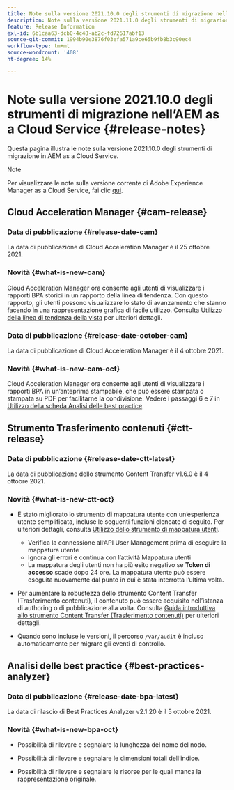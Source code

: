 ```yaml
---
title: Note sulla versione 2021.10.0 degli strumenti di migrazione nell’AEM as a Cloud Service
description: Note sulla versione 2021.11.0 degli strumenti di migrazione in AEM as a Cloud Service
feature: Release Information
exl-id: 6b1caa63-dcb0-4c48-ab2c-fd72617abf13
source-git-commit: 1994b90e3876f03efa571a9ce65b9fb8b3c90ec4
workflow-type: tm+mt
source-wordcount: '408'
ht-degree: 14%

---
```


# Note sulla versione 2021.10.0 degli strumenti di migrazione nell’AEM as a Cloud Service {#release-notes}

Questa pagina illustra le note sulla versione 2021.10.0 degli strumenti di migrazione in AEM as a Cloud Service.

>[!NOTE]
>Per visualizzare le note sulla versione corrente di Adobe Experience Manager as a Cloud Service, fai clic [qui](https://experienceleague.adobe.com/docs/experience-manager-cloud-service/content/release-notes/release-notes/release-notes-current.html?lang=it).

## Cloud Acceleration Manager {#cam-release}

### Data di pubblicazione {#release-date-cam}

La data di pubblicazione di Cloud Acceleration Manager è il 25 ottobre 2021.

### Novità {#what-is-new-cam}

Cloud Acceleration Manager ora consente agli utenti di visualizzare i rapporti BPA storici in un rapporto della linea di tendenza. Con questo rapporto, gli utenti possono visualizzare lo stato di avanzamento che stanno facendo in una rappresentazione grafica di facile utilizzo. Consulta [Utilizzo della linea di tendenza della vista](https://experienceleague.adobe.com/docs/experience-manager-cloud-service/content/migration-journey/cloud-acceleration-manager/using-cam/cam-readiness-phase.html?lang=en#trendline-view-cam) per ulteriori dettagli.

### Data di pubblicazione {#release-date-october-cam}

La data di pubblicazione di Cloud Acceleration Manager è il 4 ottobre 2021.

### Novità {#what-is-new-cam-oct}

Cloud Acceleration Manager ora consente agli utenti di visualizzare i rapporti BPA in un’anteprima stampabile, che può essere stampata o stampata su PDF per facilitarne la condivisione. Vedere i passaggi 6 e 7 in [Utilizzo della scheda Analisi delle best practice](https://experienceleague.adobe.com/docs/experience-manager-cloud-service/content/migration-journey/cloud-acceleration-manager/using-cam/cam-readiness-phase.html?lang=en#best-practices-analysis).


## Strumento Trasferimento contenuti {#ctt-release}

### Data di pubblicazione {#release-date-ctt-latest}

La data di pubblicazione dello strumento Content Transfer v1.6.0 è il 4 ottobre 2021.

### Novità {#what-is-new-ctt-oct}

* È stato migliorato lo strumento di mappatura utente con un’esperienza utente semplificata, incluse le seguenti funzioni elencate di seguito. Per ulteriori dettagli, consulta [Utilizzo dello strumento di mappatura utenti](https://experienceleague.adobe.com/docs/experience-manager-cloud-service/content/migration-journey/cloud-migration/content-transfer-tool/legacy-user-mapping-tool/using-user-mapping-tool-legacy.html?lang=en).
   * Verifica la connessione all’API User Management prima di eseguire la mappatura utente
   * Ignora gli errori e continua con l’attività Mappatura utenti
   * La mappatura degli utenti non ha più esito negativo se **Token di accesso** scade dopo 24 ore. La mappatura utente può essere eseguita nuovamente dal punto in cui è stata interrotta l’ultima volta.

* Per aumentare la robustezza dello strumento Content Transfer (Trasferimento contenuti), il contenuto può essere acquisito nell’istanza di authoring o di pubblicazione alla volta. Consulta [Guida introduttiva allo strumento Content Transfer (Trasferimento contenuti)](https://experienceleague.adobe.com/docs/experience-manager-cloud-service/content/migration-journey/cloud-migration/content-transfer-tool/getting-started-content-transfer-tool.html?lang=it) per ulteriori dettagli.

* Quando sono incluse le versioni, il percorso `/var/audit` è incluso automaticamente per migrare gli eventi di controllo.

## Analisi delle best practice {#best-practices-analyzer}

### Data di pubblicazione {#release-date-bpa-latest}

La data di rilascio di Best Practices Analyzer v2.1.20 è il 5 ottobre 2021.

### Novità {#what-is-new-bpa-oct}

* Possibilità di rilevare e segnalare la lunghezza del nome del nodo.

* Possibilità di rilevare e segnalare le dimensioni totali dell’indice.

* Possibilità di rilevare e segnalare le risorse per le quali manca la rappresentazione originale.
